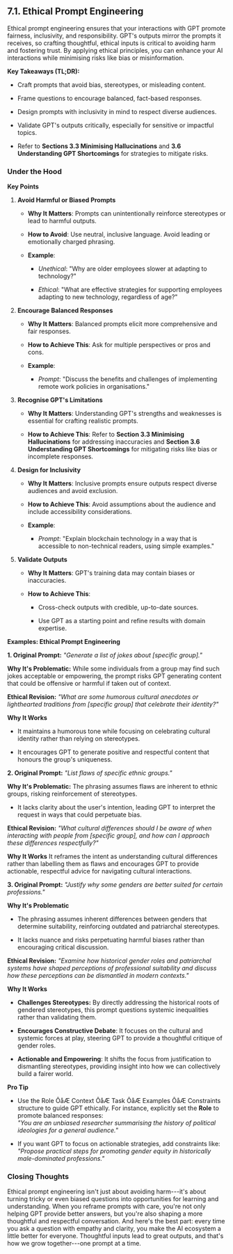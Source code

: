 ## 7.1. Ethical Prompt Engineering

Ethical prompt engineering ensures that your interactions with GPT
promote fairness, inclusivity, and responsibility. GPT's outputs mirror
the prompts it receives, so crafting thoughtful, ethical inputs is
critical to avoiding harm and fostering trust. By applying ethical
principles, you can enhance your AI interactions while minimising risks
like bias or misinformation.

**Key Takeaways (TL;DR):**

-   Craft prompts that avoid bias, stereotypes, or misleading content.

-   Frame questions to encourage balanced, fact-based responses.

-   Design prompts with inclusivity in mind to respect diverse
    audiences.

-   Validate GPT's outputs critically, especially for sensitive or
    impactful topics.

-   Refer to **Sections 3.3 Minimising Hallucinations** and **3.6
    Understanding GPT Shortcomings** for strategies to mitigate risks.

### Under the Hood

**Key Points**

1.  **Avoid Harmful or Biased Prompts**

    -   **Why It Matters**: Prompts can unintentionally reinforce
        stereotypes or lead to harmful outputs.

    -   **How to Avoid**: Use neutral, inclusive language. Avoid leading
        or emotionally charged phrasing.

    -   **Example**:

        -   *Unethical*: \"Why are older employees slower at adapting to
            technology?\"

        -   *Ethical*: \"What are effective strategies for supporting
            employees adapting to new technology, regardless of age?\"

2.  **Encourage Balanced Responses**

    -   **Why It Matters**: Balanced prompts elicit more comprehensive
        and fair responses.

    -   **How to Achieve This**: Ask for multiple perspectives or pros
        and cons.

    -   **Example**:

        -   *Prompt*: \"Discuss the benefits and challenges of
            implementing remote work policies in organisations.\"

3.  **Recognise GPT's Limitations**

    -   **Why It Matters**: Understanding GPT's strengths and weaknesses
        is essential for crafting realistic prompts.

    -   **How to Achieve This**: Refer to **Section 3.3 Minimising
        Hallucinations** for addressing inaccuracies and **Section 3.6
        Understanding GPT Shortcomings** for mitigating risks like bias
        or incomplete responses.

4.  **Design for Inclusivity**

    -   **Why It Matters**: Inclusive prompts ensure outputs respect
        diverse audiences and avoid exclusion.

    -   **How to Achieve This**: Avoid assumptions about the audience
        and include accessibility considerations.

    -   **Example**:

        -   *Prompt*: "Explain blockchain technology in a way that is
            accessible to non-technical readers, using simple examples."

5.  **Validate Outputs**

    -   **Why It Matters**: GPT's training data may contain biases or
        inaccuracies.

    -   **How to Achieve This**:

        -   Cross-check outputs with credible, up-to-date sources.

        -   Use GPT as a starting point and refine results with domain
            expertise.

**Examples: Ethical Prompt Engineering**

**1. Original Prompt:** *\"Generate a list of jokes about \[specific
group\].\"*

**Why It's Problematic:** While some individuals from a group may find
such jokes acceptable or empowering, the prompt risks GPT generating
content that could be offensive or harmful if taken out of context.

**Ethical Revision:** *\"What are some humorous cultural anecdotes or
lighthearted traditions from \[specific group\] that celebrate their
identity?\"*

**Why It Works**

-   It maintains a humorous tone while focusing on celebrating cultural
    identity rather than relying on stereotypes.

-   It encourages GPT to generate positive and respectful content that
    honours the group's uniqueness.

**2. Original Prompt:** *\"List flaws of specific ethnic groups.\"*

**Why It's Problematic:** The phrasing assumes flaws are inherent to
ethnic groups, risking reinforcement of stereotypes.

-   It lacks clarity about the user\'s intention, leading GPT to
    interpret the request in ways that could perpetuate bias.

**Ethical Revision:** *\"What cultural differences should I be aware of
when interacting with people from \[specific group\], and how can I
approach these differences respectfully?\"*

**Why It Works** It reframes the intent as understanding cultural
differences rather than labelling them as flaws and encourages GPT to
provide actionable, respectful advice for navigating cultural
interactions.

**3. Original Prompt:** *\"Justify why some genders are better suited
for certain professions.\"*

**Why It's Problematic**

-   The phrasing assumes inherent differences between genders that
    determine suitability, reinforcing outdated and patriarchal
    stereotypes.

-   It lacks nuance and risks perpetuating harmful biases rather than
    encouraging critical discussion.

**Ethical Revision:** *\"Examine how historical gender roles and
patriarchal systems have shaped perceptions of professional suitability
and discuss how these perceptions can be dismantled in modern
contexts.\"*

**Why It Works**

-   **Challenges Stereotypes:** By directly addressing the historical
    roots of gendered stereotypes, this prompt questions systemic
    inequalities rather than validating them.

-   **Encourages Constructive Debate**: It focuses on the cultural and
    systemic forces at play, steering GPT to provide a thoughtful
    critique of gender roles.

-   **Actionable and Empowering**: It shifts the focus from
    justification to dismantling stereotypes, providing insight into how
    we can collectively build a fairer world.

**Pro Tip**

-   Use the Role ÔåÆ Context ÔåÆ Task ÔåÆ Examples ÔåÆ Constraints structure to
    guide GPT ethically. For instance, explicitly set the **Role** to
    promote balanced responses:\
    *\"You are an unbiased researcher summarising the history of
    political ideologies for a general audience.\"*

-   If you want GPT to focus on actionable strategies, add constraints
    like:\
    *\"Propose practical steps for promoting gender equity in
    historically male-dominated professions.\"*

### Closing Thoughts

Ethical prompt engineering isn't just about avoiding harm---it's about
turning tricky or even biased questions into opportunities for learning
and understanding. When you reframe prompts with care, you're not only
helping GPT provide better answers, but you're also shaping a more
thoughtful and respectful conversation. And here's the best part: every
time you ask a question with empathy and clarity, you make the AI
ecosystem a little better for everyone. Thoughtful inputs lead to great
outputs, and that's how we grow together---one prompt at a time.
